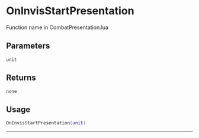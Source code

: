 # OnInvisStartPresentation
Function name in CombatPresentation.lua
## Parameters
`unit`
## Returns
`none`
## Usage
```lua
OnInvisStartPresentation(unit)
```
---
